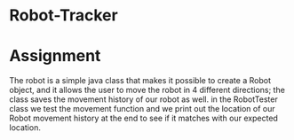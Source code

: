 # Robot-Tracker
# Assignment 
The robot is a simple java class that makes it possible to create a Robot object, and it allows the user to move the robot in 4 different directions; the class saves the movement history of our robot as well. in the RobotTester class we test the movement function and we print out the location of our Robot movement history at the end to see if it matches with our expected location.
